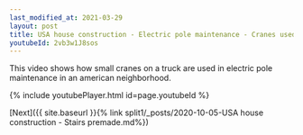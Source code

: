 ```yaml
---
last_modified_at: 2021-03-29
layout: post
title: USA house construction - Electric pole maintenance - Cranes used whatsapp status
youtubeId: 2vb3w1J8sos
---
```


This video shows how small cranes on a truck are used in electric pole maintenance in an american neighborhood.

{% include youtubePlayer.html id=page.youtubeId %}

[Next]({{ site.baseurl }}{% link split1/_posts/2020-10-05-USA house construction - Stairs premade.md%})
